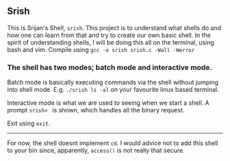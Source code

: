 ## Srish

This is Srijan's Shell, `srish`. This project is to understand what shells do and how one can learn from that and try to create our own basic shell.
In the spirit of understanding shells, I will be doing this all on the terminal, using bash and vim.
Compile using `gcc -o srish srish.c -Wall -Werror`

### The shell has two modes; batch mode and interactive mode.

Batch mode is basically executing commands via the shell without jumping into shell mode. E.g. `./srish ls -al` on your favourite linux based terminal.

Interactive mode is what we are used to seeing when we start a shell. A prompt `srish> ` is shown, which handles all the binary request.

Exit using `exit`.

---

For now, the shell doesnt implement `cd`. I would advice not to add this shell to your bin since, apparently, `access()` is not really that secure.
